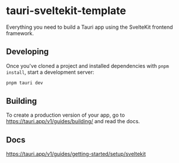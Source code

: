 # tauri-sveltekit-template

Everything you need to build a Tauri app using the SvelteKit frontend framework.

## Developing

Once you've cloned a project and installed dependencies with `pnpm install`, start a development server:

```bash
pnpm tauri dev
```

## Building

To create a production version of your app, go to <https://tauri.app/v1/guides/building/> and read the docs.

## Docs

<https://tauri.app/v1/guides/getting-started/setup/sveltekit>
